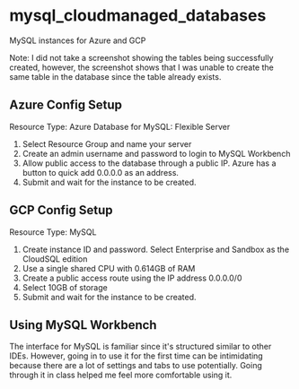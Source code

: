 # mysql_cloudmanaged_databases
MySQL instances for Azure and GCP

Note: I did not take a screenshot showing the tables being successfully created, however, the screenshot shows that I was unable to create the same table in the database since the table already exists.

## Azure Config Setup

Resource Type: Azure Database for MySQL: Flexible Server
1. Select Resource Group and name your server
2. Create an admin username and password to login to MySQL Workbench
3. Allow public access to the database through a public IP. Azure has a button to quick add 0.0.0.0 as an address.
4. Submit and wait for the instance to be created.

## GCP Config Setup

Resource Type: MySQL
1. Create instance ID and password. Select Enterprise and Sandbox as the CloudSQL edition
2. Use a single shared CPU with 0.614GB of RAM
3. Create a public access route using the IP address 0.0.0.0/0
4. Select 10GB of storage
5. Submit and wait for the instance to be created.

## Using MySQL Workbench

The interface for MySQL is familiar since it's structured similar to other IDEs. However, going in to use it for the first time can be intimidating because there are a lot of settings and tabs to use potentially. Going through it in class helped me feel more comfortable using it.
